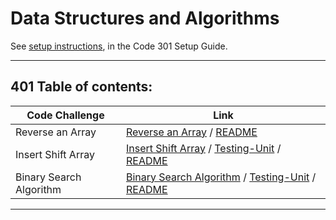 # Data Structures and Algorithms

See [setup instructions](https://codefellows.github.io/setup-guide/code-301/3-code-challenges), in the Code 301 Setup Guide.

----------------------------------------------------------------------------------

## 401 Table of contents:


|Code Challenge | Link |
|---------------|------|
|Reverse an Array| [Reverse an Array](javascript/code-challenges/arrayReverse/array-reverse.js)  / [README](javascript/code-challenges/arrayReverse/README.md)|
|Insert Shift Array| [Insert Shift Array](javascript/code-challenges/arrayShift/array-shift.js)  /  [Testing-Unit](code-challenges/array-shift-02.test.js)  / [README](javascript/code-challenges/arrayShift/README.md)|
|Binary Search Algorithm| [Binary Search Algorithm](javascript/code-challenges/arrayBinarySearch/array-binary-search.js)  /  [Testing-Unit](code-challenges/arr-binary-search.test.js)  /  [README](javascript/code-challenges/arrayBinarySearch/README.md) |




------------------------------------------------------------


